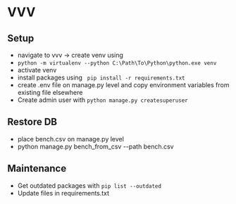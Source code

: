 # VVV

## Setup
* navigate to vvv -> create venv using
* ```python -m virtualenv --python C:\Path\To\Python\python.exe venv```
* activate venv
* install packages using ``` pip install -r requirements.txt```
* create .env file on manage.py level and copy environment variables from existing file elsewhere
* Create admin user with ```python manage.py createsuperuser```

## Restore DB
* place bench.csv on manage.py level
* python manage.py bench_from_csv --path bench.csv

## Maintenance
* Get outdated packages with ```pip list --outdated```
* Update files in requirements.txt